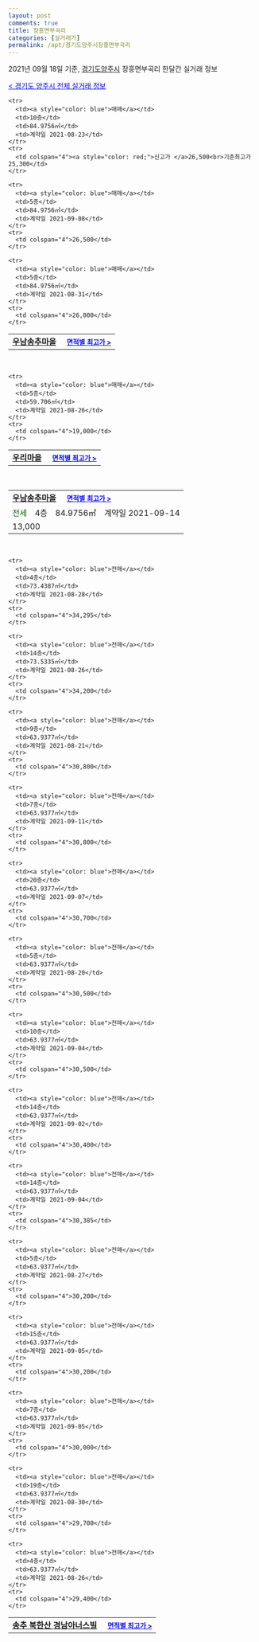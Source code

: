 ```yaml
---
layout: post
comments: true
title: 장흥면부곡리
categories: [실거래가]
permalink: /apt/경기도양주시장흥면부곡리
---
```


2021년 09월 18일 기준, <a href="/apt/경기도양주시">경기도양주시</a> 장흥면부곡리 한달간 실거래 정보

<a style="color: blue;" href="/apt/경기도양주시">< 경기도 양주시 전체 실거래 정보</a>
<!---- start ---->
<table>
  <tr>
    <td colspan="4" style="font-weight: bold;"><a href="/apt/경기도양주시장흥면부곡리우남송추마을">우남송추마을</a> &nbsp;&nbsp;&nbsp; <a style="color: blue; font-size: smaller;" href="/apt/경기도양주시장흥면부곡리우남송추마을">면적별 최고가 ></a></td>
  </tr>
    
    <tr>
      <td><a style="color: blue">매매</a></td>
      <td>10층</td>
      <td>84.9756㎡</td>
      <td>계약일 2021-08-23</td>
    </tr>
    <tr>
      <td colspan="4"><a style="color: red;">신고가 </a>26,500<br>기존최고가 25,300</td>
    </tr>
      
    <tr>
      <td><a style="color: blue">매매</a></td>
      <td>5층</td>
      <td>84.9756㎡</td>
      <td>계약일 2021-09-08</td>
    </tr>
    <tr>
      <td colspan="4">26,500</td>
    </tr>
      
    <tr>
      <td><a style="color: blue">매매</a></td>
      <td>5층</td>
      <td>84.9756㎡</td>
      <td>계약일 2021-08-31</td>
    </tr>
    <tr>
      <td colspan="4">26,000</td>
    </tr>
      
</table>
<br>
<table>
  <tr>
    <td colspan="4" style="font-weight: bold;"><a href="/apt/경기도양주시장흥면부곡리우리마을">우리마을</a> &nbsp;&nbsp;&nbsp; <a style="color: blue; font-size: smaller;" href="/apt/경기도양주시장흥면부곡리우리마을">면적별 최고가 ></a></td>
  </tr>
    
    <tr>
      <td><a style="color: blue">매매</a></td>
      <td>5층</td>
      <td>59.706㎡</td>
      <td>계약일 2021-08-26</td>
    </tr>
    <tr>
      <td colspan="4">19,000</td>
    </tr>
      
</table>
<br>
<table>
  <tr>
    <td colspan="4" style="font-weight: bold;"><a href="/apt/경기도양주시장흥면부곡리우남송추마을">우남송추마을</a> &nbsp;&nbsp;&nbsp; <a style="color: blue; font-size: smaller;" href="/apt/경기도양주시장흥면부곡리우남송추마을">면적별 최고가 ></a></td>
  </tr>
    
  <tr>
    <td><a style="color: darkgreen">전세</a></td>
    <td>4층</td>
    <td>84.9756㎡</td>
    <td>계약일 2021-09-14</td>
  </tr>
  <tr>
    <td colspan="4">13,000</td>
  </tr>
    
</table>
<br>
<table>
  <tr>
    <td colspan="4" style="font-weight: bold;"><a href="/apt/경기도양주시장흥면부곡리송추북한산경남아너스빌">송추 북한산 경남아너스빌</a> &nbsp;&nbsp;&nbsp; <a style="color: blue; font-size: smaller;" href="/apt/경기도양주시장흥면부곡리송추북한산경남아너스빌">면적별 최고가 ></a></td>
  </tr>
    
    <tr>
      <td><a style="color: blue">전매</a></td>
      <td>4층</td>
      <td>73.4387㎡</td>
      <td>계약일 2021-08-28</td>
    </tr>
    <tr>
      <td colspan="4">34,295</td>
    </tr>
      
    <tr>
      <td><a style="color: blue">전매</a></td>
      <td>14층</td>
      <td>73.5335㎡</td>
      <td>계약일 2021-08-26</td>
    </tr>
    <tr>
      <td colspan="4">34,200</td>
    </tr>
      
    <tr>
      <td><a style="color: blue">전매</a></td>
      <td>9층</td>
      <td>63.9377㎡</td>
      <td>계약일 2021-08-21</td>
    </tr>
    <tr>
      <td colspan="4">30,800</td>
    </tr>
      
    <tr>
      <td><a style="color: blue">전매</a></td>
      <td>7층</td>
      <td>63.9377㎡</td>
      <td>계약일 2021-09-11</td>
    </tr>
    <tr>
      <td colspan="4">30,800</td>
    </tr>
      
    <tr>
      <td><a style="color: blue">전매</a></td>
      <td>20층</td>
      <td>63.9377㎡</td>
      <td>계약일 2021-09-07</td>
    </tr>
    <tr>
      <td colspan="4">30,700</td>
    </tr>
      
    <tr>
      <td><a style="color: blue">전매</a></td>
      <td>5층</td>
      <td>63.9377㎡</td>
      <td>계약일 2021-08-20</td>
    </tr>
    <tr>
      <td colspan="4">30,500</td>
    </tr>
      
    <tr>
      <td><a style="color: blue">전매</a></td>
      <td>10층</td>
      <td>63.9377㎡</td>
      <td>계약일 2021-09-04</td>
    </tr>
    <tr>
      <td colspan="4">30,500</td>
    </tr>
      
    <tr>
      <td><a style="color: blue">전매</a></td>
      <td>14층</td>
      <td>63.9377㎡</td>
      <td>계약일 2021-09-02</td>
    </tr>
    <tr>
      <td colspan="4">30,400</td>
    </tr>
      
    <tr>
      <td><a style="color: blue">전매</a></td>
      <td>14층</td>
      <td>63.9377㎡</td>
      <td>계약일 2021-09-04</td>
    </tr>
    <tr>
      <td colspan="4">30,385</td>
    </tr>
      
    <tr>
      <td><a style="color: blue">전매</a></td>
      <td>5층</td>
      <td>63.9377㎡</td>
      <td>계약일 2021-08-27</td>
    </tr>
    <tr>
      <td colspan="4">30,200</td>
    </tr>
      
    <tr>
      <td><a style="color: blue">전매</a></td>
      <td>15층</td>
      <td>63.9377㎡</td>
      <td>계약일 2021-09-05</td>
    </tr>
    <tr>
      <td colspan="4">30,200</td>
    </tr>
      
    <tr>
      <td><a style="color: blue">전매</a></td>
      <td>7층</td>
      <td>63.9377㎡</td>
      <td>계약일 2021-09-05</td>
    </tr>
    <tr>
      <td colspan="4">30,000</td>
    </tr>
      
    <tr>
      <td><a style="color: blue">전매</a></td>
      <td>19층</td>
      <td>63.9377㎡</td>
      <td>계약일 2021-08-30</td>
    </tr>
    <tr>
      <td colspan="4">29,700</td>
    </tr>
      
    <tr>
      <td><a style="color: blue">전매</a></td>
      <td>4층</td>
      <td>63.9377㎡</td>
      <td>계약일 2021-08-26</td>
    </tr>
    <tr>
      <td colspan="4">29,400</td>
    </tr>
      
</table>
<!---- end ---->
    